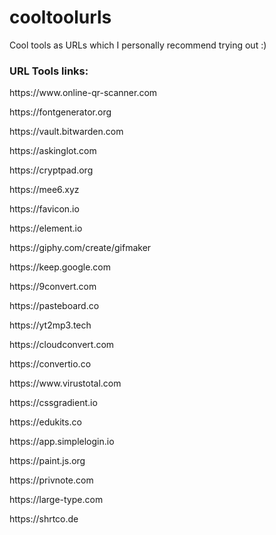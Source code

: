 # cooltoolurls
Cool tools as URLs which I personally recommend trying out :)


<h3> URL Tools links: </h3>
<p> https://www.online-qr-scanner.com </p>
<p> https://fontgenerator.org </p>
<p> https://vault.bitwarden.com </p>
<p> https://askinglot.com </p>
<p> https://cryptpad.org </p>
<p> https://mee6.xyz </p>
<p> https://favicon.io </p>
<p> https://element.io </p>
<p> https://giphy.com/create/gifmaker </p>
<p> https://keep.google.com </p>
<p> https://9convert.com </p>
<p> https://pasteboard.co </p>
<p> https://yt2mp3.tech </p>
<p> https://cloudconvert.com </p>
<p> https://convertio.co </p>
<p> https://www.virustotal.com </p>
<p> https://cssgradient.io </p>
<p> https://edukits.co </p>
<p> https://app.simplelogin.io </p>
<p> https://paint.js.org </p>
<p>  https://privnote.com </p>
<p> https://large-type.com </p>
<p> https://shrtco.de </p>
